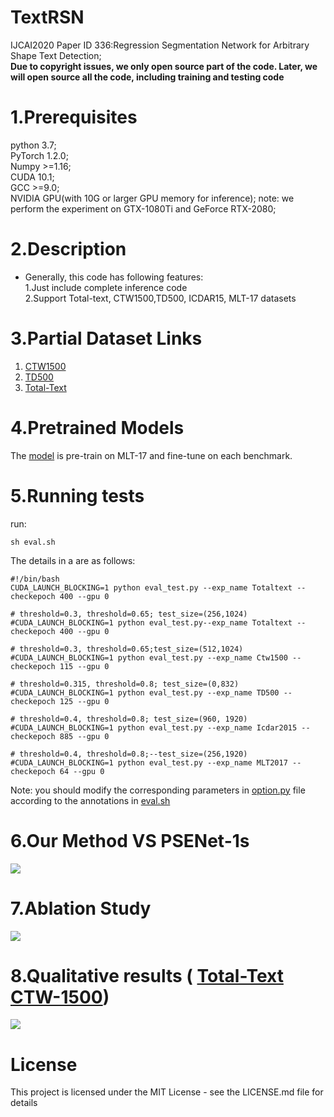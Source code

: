 # TextRSN
IJCAI2020 Paper ID 336:Regression Segmentation Network for Arbitrary Shape Text Detection;  
**Due to copyright issues, we only open source part of the code. Later, we will open source all the code, including training and testing code**

# 1.Prerequisites  
python 3.7;  
PyTorch 1.2.0;  
Numpy >=1.16;  
CUDA 10.1;  
GCC >=9.0;  
NVIDIA GPU(with 10G or larger GPU memory for inference); 
note: we perform the experiment on GTX-1080Ti and GeForce RTX-2080;  
# 2.Description  
* Generally, this code has following features:  
  1.Just include complete inference code  
  2.Support Total-text, CTW1500,TD500, ICDAR15, MLT-17 datasets  
# 3.Partial Dataset Links  
1. [CTW1500](https://drive.google.com/open?id=1A2s3FonXq4dHhD64A2NCWc8NQWMH2NFR)   
2. [TD500](https://drive.google.com/open?id=1ByluLnyd8-Ltjo9AC-1m7omZnI-FA1u0)  
3. [Total-Text](https://drive.google.com/open?id=17_7T_-2Bu3KSSg2OkXeCxj97TBsjvueC) 
# 4.Pretrained Models  
The [model](https://drive.google.com/open?id=12Z4vCqvlvw5D9BA8bD9NTJwLcslP25FY) is pre-train on MLT-17 and fine-tune on each benchmark.

# 5.Running tests
run:  
```
sh eval.sh
```
The details in a are as follows:  
```
#!/bin/bash
CUDA_LAUNCH_BLOCKING=1 python eval_test.py --exp_name Totaltext --checkepoch 400 --gpu 0 

# threshold=0.3, threshold=0.65; test_size=(256,1024)
#CUDA_LAUNCH_BLOCKING=1 python eval_test.py--exp_name Totaltext --checkepoch 400 --gpu 0

# threshold=0.3, threshold=0.65;test_size=(512,1024)
#CUDA_LAUNCH_BLOCKING=1 python eval_test.py --exp_name Ctw1500 --checkepoch 115 --gpu 0

# threshold=0.315, threshold=0.8; test_size=(0,832)
#CUDA_LAUNCH_BLOCKING=1 python eval_test.py --exp_name TD500 --checkepoch 125 --gpu 0

# threshold=0.4, threshold=0.8; test_size=(960, 1920)
#CUDA_LAUNCH_BLOCKING=1 python eval_test.py --exp_name Icdar2015 --checkepoch 885 --gpu 0

# threshold=0.4, threshold=0.8;--test_size=(256,1920)
#CUDA_LAUNCH_BLOCKING=1 python eval_test.py --exp_name MLT2017 --checkepoch 64 --gpu 0
```
Note: you should modify the corresponding parameters in [option.py](https://github.com/AnonyCode111/TextRSN/blob/master/util/option.py) file according to the annotations in [eval.sh](https://github.com/AnonyCode111/TextRSN/blob/master/eval.sh)  
# 6.Our Method VS PSENet-1s
![](https://github.com/AnonyCode111/TextRSN/blob/master/results/img3.png)
# 7.Ablation Study  
![](https://github.com/AnonyCode111/TextRSN/blob/master/results/img2.png)
# 8.Qualitative results ( [Total-Text](https://github.com/AnonyCode111/TextRSN/tree/master/vis/Totaltext_test_0) [CTW-1500](https://github.com/AnonyCode111/TextRSN/tree/master/vis/Ctw1500_test_0))
![](https://github.com/AnonyCode111/TextRSN/blob/master/results/img1.png)
# License  
This project is licensed under the MIT License - see the LICENSE.md file for details



